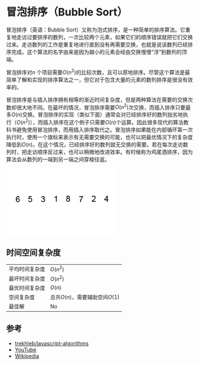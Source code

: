 # 冒泡排序（Bubble Sort）

冒泡排序（英语：Bubble Sort）又称为泡式排序，是一种简单的排序算法。它重复地走访过要排序的数列，一次比较两个元素，如果它们的顺序错误就把它们交换过来。走访数列的工作是重复地进行直到没有再需要交换，也就是说该数列已经排序完成。这个算法的名字由来是因为越小的元素会经由交换慢慢“浮”到数列的顶端。

冒泡排序对$n$ 个项目需要$O(n^{2})$的比较次数，且可以原地排序。尽管这个算法是最简单了解和实现的排序算法之一，但它对于包含大量的元素的数列排序是很没有效率的。

冒泡排序是与插入排序拥有相等的渐近时间复杂度，但是两种算法在需要的交换次数却很大地不同。在最坏的情况，冒泡排序需要$O(n^{2})$次交换，而插入排序只要最多$O(n)$交换。冒泡排序的实现（类似下面）通常会对已经排序好的数列拙劣地执行（$O(n^{2})$），而插入排序在这个例子只需要$O(n)$个运算。因此很多现代的算法教科书避免使用冒泡排序，而用插入排序取代之。冒泡排序如果能在内部循环第一次执行时，使用一个旗标来表示有无需要交换的可能，也可以把最优情况下的复杂度降低到$O(n)$。在这个情况，已经排序好的数列就无交换的需要。若在每次走访数列时，把走访顺序反过来，也可以稍微地改进效率。有时候称为鸡尾酒排序，因为算法会从数列的一端到另一端之间穿梭往返。

![Algorithm Visualization](./Bubble-sort-example-300px.gif)

## 时间空间复杂度

|  |  |
| --- | :--- |
| 平均时间复杂度 | $O(n^{2})$ |
| 最坏时间复杂度 | $O(n^{2})$ |
| 最优时间复杂度 | $O(n)$ |
| 空间复杂度 | 总共$O(n)$，需要辅助空间$O(1)$  |
| 最佳解 | No |

## 参考

- [trekhleb/javascript-algorithms](https://github.com/trekhleb/javascript-algorithms/tree/master/src/algorithms/sorting/bubble-sort)
- [YouTube](https://www.youtube.com/watch?v=6Gv8vg0kcHc&index=27&t=0s&list=PLLXdhg_r2hKA7DPDsunoDZ-Z769jWn4R8)
- [Wikipedia](https://zh.m.wikipedia.org/zh-cn/%E5%86%92%E6%B3%A1%E6%8E%92%E5%BA%8F)
